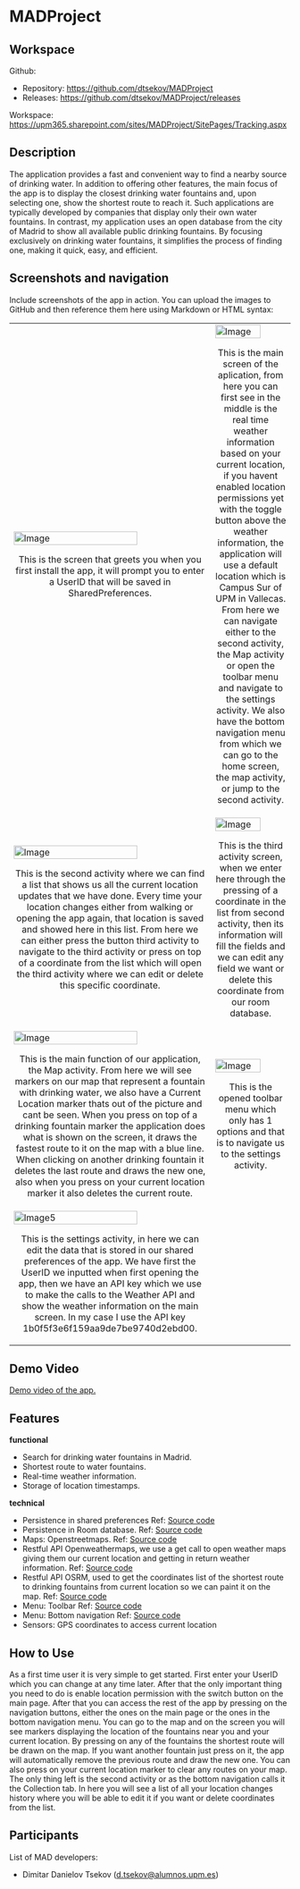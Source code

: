 # MADProject

## Workspace 
Github:  
- Repository: https://github.com/dtsekov/MADProject
- Releases: https://github.com/dtsekov/MADProject/releases   

Workspace: https://upm365.sharepoint.com/sites/MADProject/SitePages/Tracking.aspx 
  

## Description
The application provides a fast and convenient way to find a nearby source of drinking water. In addition to offering other features, the main focus of the app is to display the closest drinking water fountains and, upon selecting one, show the shortest route to reach it. Such applications are typically developed by companies that display only their own water fountains. In contrast, my application uses an open database from the city of Madrid to show all available public drinking fountains. By focusing exclusively on drinking water fountains, it simplifies the process of finding one, making it quick, easy, and efficient.

## Screenshots and navigation
Include screenshots of the app in action. You can upload the images to GitHub and then reference them here using Markdown or HTML syntax:

<table>
  <tr>
    <td>
      <img src="img/1.png" width="80%" alt="Image"/>
      <p align="center">This is the screen that greets you when you first install the app, it will prompt you to enter a UserID that will be saved in SharedPreferences.</p>
    </td>
    <td>
      <img src="img/2.png" width="80%" alt="Image"/>
      <p align="center">This is the main screen of the aplication, from here you can first see in the middle is the real time weather information based on your current location, if you havent enabled location permissions yet with the toggle button above the weather information, the application will use a default location which is Campus Sur of UPM in Vallecas. From here we can navigate either to the second activity, the Map activity or open the toolbar menu and navigate to the settings activity. We also have the bottom navigation menu from which we can go to the home screen, the map activity, or jump to the second activity.</p>
    </td>
  </tr>
  <tr>
    <td>
      <img src="img/3.png" width="80%" alt="Image"/>
      <p align="center">This is the second activity where we can find a list that shows us all the current location updates that we have done. Every time your location changes either from walking or opening the app again, that location is saved and showed here in this list. From here we can either press the button third activity to navigate to the third activity or press on top of a coordinate from the list which will open the third activity where we can edit or delete this specific coordinate.</p>
    </td>
    <td>
      <img src="img/4.png" width="80%" alt="Image"/>
      <p align="center">This is the third activity screen, when we enter here through the pressing of a coordinate in the list from second activity, then its information will fill the fields and we can edit any field we want or delete this coordinate from our room database.</p>
    </td>
  </tr>
  <tr>
    <td>
      <img src="img/5.png" width="80%" alt="Image"/>
      <p align="center">This is the main function of our application, the Map activity. From here we will see markers on our map that represent a fountain with drinking water, we also have a Current Location marker thats out of the picture and cant be seen. When you press on top of a drinking fountain marker the application does what is shown on the screen, it draws the fastest route to it on the map with a blue line. When clicking on another drinking fountain it deletes the last route and draws the new one, also when you press on your current location marker it also deletes the current route.</p>
    </td>
    <td>
       <img src="img/6.png" width="80%" alt="Image"/>
      <p align="center">This is the opened toolbar menu which only has 1 options and that is to navigate us to the settings activity.</p>
    </td>
  </tr>
  <tr>
    <td>
      <img src="img/7.png" width="80%" alt="Image5"/>
      <p align="center">This is the settings activity, in here we can edit the data that is stored in our shared preferences of the app. We have first the UserID we inputted when first opening the app, then we have an API key which we use to make the calls to the Weather API and show the weather information on the main screen. In my case I use the API key 1b0f5f3e6f159aa9de7be9740d2ebd00.</p>
    </td>
  </tr>
  
</table>



## Demo Video
 
<a href="https://upm365-my.sharepoint.com/:v:/g/personal/d_tsekov_alumnos_upm_es/EdP7nfes7FJCldnBelROnUQBm704poDh5RAd2RkS1sc5bQ?e=osc5Th&nav=eyJyZWZlcnJhbEluZm8iOnsicmVmZXJyYWxBcHAiOiJTdHJlYW1XZWJBcHAiLCJyZWZlcnJhbFZpZXciOiJTaGFyZURpYWxvZy1MaW5rIiwicmVmZXJyYWxBcHBQbGF0Zm9ybSI6IldlYiIsInJlZmVycmFsTW9kZSI6InZpZXcifX0%3D">
Demo video of the app. 
</a>

## Features
**functional**
- Search for drinking water fountains in Madrid.
- Shortest route to water fountains.
- Real-time weather information.
- Storage of location timestamps.

**technical**
- Persistence in shared preferences Ref: [Source code](https://github.com/dtsekov/MADProject/blob/main/app/src/main/java/com/example/madproject/SettingsActivity.kt)
- Persistence in Room database. Ref: [Source code](https://github.com/dtsekov/MADProject/tree/main/app/src/main/java/com/example/madproject/room)
- Maps: Openstreetmaps. Ref: [Source code](https://github.com/dtsekov/MADProject/blob/main/app/src/main/java/com/example/madproject/OpenStreetsMapActivity.kt)
- Restful API Openweathermaps, we use a get call to open weather maps giving them our current location and getting in return weather information. Ref: [Source code](https://github.com/dtsekov/MADProject/blob/main/app/src/main/java/com/example/madproject/network/WeatherApiService.kt)
- Restful API OSRM, used to get the coordinates list of the shortest route to drinking fountains from current location so we can paint it on the map. Ref: [Source code](https://github.com/dtsekov/MADProject/blob/main/app/src/main/java/com/example/madproject/network/OSRMResponse.kt)
- Menu: Toolbar Ref: [Source code](https://github.com/dtsekov/MADProject/blob/main/app/src/main/res/menu/toolbar_menu.xml)
- Menu: Bottom navigation Ref: [Source code](https://github.com/dtsekov/MADProject/blob/main/app/src/main/res/menu/bottom_nav_menu.xml)
- Sensors: GPS coordinates to access current location

## How to Use
As a first time user it is very simple to get started. First enter your UserID which you can change at any time later. After that the only important thing you need to do is enable location permission with the switch button on the main page. After that you can access the rest of the app by pressing on the navigation buttons, either the ones on the main page or the ones in the bottom navigation menu. You can go to the map and on the screen you will see markers displaying the location of the fountains near you and your current location. By pressing on any of the fountains the shortest route will be drawn on the map. If you want another fountain just press on it, the app will automatically remove the previous route and draw the new one. You can also press on your current location marker to clear any routes on your map. The only thing left is the second activity or as the bottom navigation calls it the Collection tab. In here you will see a list of all your location changes history where you will be able to edit it if you want or delete coordinates from the list.

## Participants
List of MAD developers:
- Dimitar Danielov Tsekov  (d.tsekov@alumnos.upm.es)  

